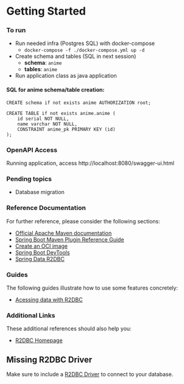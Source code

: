 # Getting Started

### To run  
- Run needed infra (Postgres SQL) with docker-compose 
    - `docker-compose -f ./docker-compose.yml up -d`
- Create schema and tables (SQL in next session)
    - **schema**: `anime`
    - **tables**: `anime`
- Run application class as java application

#### SQL for anime schema/table creation:

```
CREATE schema if not exists anime AUTHORIZATION root;

CREATE TABLE if not exists anime.anime (
	id serial NOT NULL,
	name varchar NOT NULL,
	CONSTRAINT anime_pk PRIMARY KEY (id)
);
```

### OpenAPI Access

Running application, access http://localhost:8080/swagger-ui.html

### Pending topics
- Database migration

### Reference Documentation
For further reference, please consider the following sections:

* [Official Apache Maven documentation](https://maven.apache.org/guides/index.html)
* [Spring Boot Maven Plugin Reference Guide](https://docs.spring.io/spring-boot/docs/2.5.3/maven-plugin/reference/html/)
* [Create an OCI image](https://docs.spring.io/spring-boot/docs/2.5.3/maven-plugin/reference/html/#build-image)
* [Spring Boot DevTools](https://docs.spring.io/spring-boot/docs/2.5.3/reference/htmlsingle/#using-boot-devtools)
* [Spring Data R2DBC](https://docs.spring.io/spring-boot/docs/2.5.3/reference/html/spring-boot-features.html#boot-features-r2dbc)

### Guides
The following guides illustrate how to use some features concretely:

* [Acessing data with R2DBC](https://spring.io/guides/gs/accessing-data-r2dbc/)

### Additional Links
These additional references should also help you:

* [R2DBC Homepage](https://r2dbc.io)

## Missing R2DBC Driver

Make sure to include a [R2DBC Driver](https://r2dbc.io/drivers/) to connect to your database.

